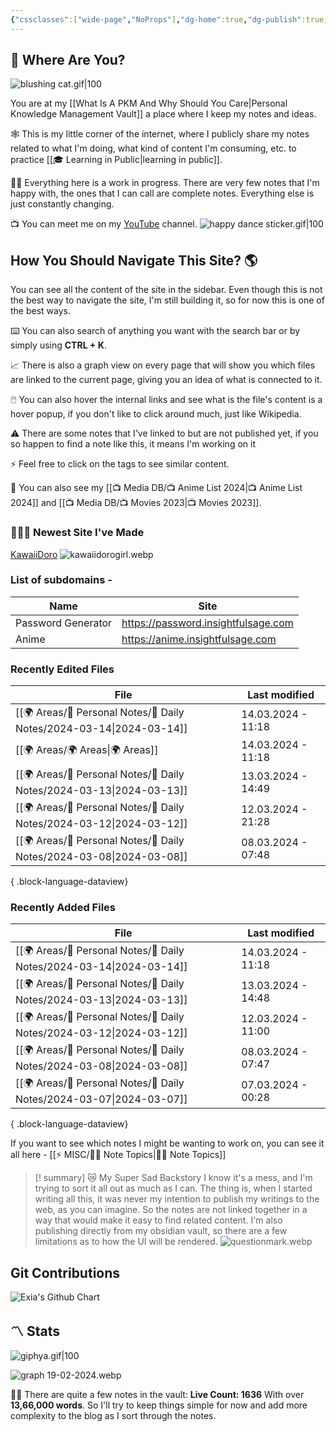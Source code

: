 ```yaml
---
{"cssclasses":["wide-page","NoProps"],"dg-home":true,"dg-publish":true,"permalink":"/000-digital-garden/start-here/","tags":["gardenEntry"],"dgPassFrontmatter":true,"noteIcon":"3","created":"2023-12-10T08:50:33.353+05:30","updated":"2024-03-07T05:58:21.980+05:30"}
---
```


## 🫨 Where Are You?

![blushing cat.gif|100](/img/user/%F0%9F%9B%A2%EF%B8%8F%20Resources/%F0%9F%93%81%20Files/%F0%9F%93%B8Images/blushing%20cat.gif)

You are at my [[What Is A PKM And Why Should You Care\|Personal Knowledge Management Vault]] a place where I keep my notes and ideas.

🕸️ This is my little corner of the internet, where I publicly share my notes related to what I'm doing, what kind of content I'm consuming, etc. to practice [[🎓 Learning in Public\|learning in public]].

👷🏻 Everything here is a work in progress. There are very few notes that I'm happy with, the ones that I can call are complete notes. Everything else is just constantly changing.

📺 You can meet me on my [YouTube](https://youtube.com/@varunpaherwar) channel.
![happy dance sticker.gif|100](/img/user/%F0%9F%9B%A2%EF%B8%8F%20Resources/%F0%9F%93%81%20Files/%F0%9F%93%B8Images/happy%20dance%20sticker.gif)
## How You Should Navigate This Site? 🌎
You can see all the content of the site in the sidebar. Even though this is not the best way to navigate the site, I'm still building it, so for now this is one of the best ways.

⌨️ You can also search of anything you want with the search bar or by simply using **CTRL + K**.

📈 There is also a graph view on every page that will show you which files are linked to the current page, giving you an idea of what is connected to it.

🖱️ You can also hover the internal links and see what is the file's content is a hover popup, if you don't like to click around much, just like Wikipedia.

⚠️ There are some notes that I've linked to but are not published yet, if you so happen to find a note like this, it means I'm working on it

⚡ Feel free to click on the tags to see similar content.

🎥 You can also see my [[📺 Media DB/📺 Anime List 2024\|📺 Anime List 2024]] and [[📺 Media DB/📺 Movies 2023\|📺 Movies 2023]].
### 🧑🏻‍💻 Newest Site I've Made
[KawaiiDoro](https://kawaiidoro.com)
![kawaiidorogirl.webp](/img/user/%F0%9F%9B%A2%EF%B8%8F%20Resources/%F0%9F%93%81%20Files/KawaiiDoro/kawaiidorogirl.webp)

### List of subdomains -
| Name | Site |
| ---- | ---- |
| Password Generator | https://password.insightfulsage.com |
| Anime | https://anime.insightfulsage.com |

### Recently Edited Files
| File                                                                    | Last modified      |
| ----------------------------------------------------------------------- | ------------------ |
| [[🌍 Areas/📧 Personal Notes/📓 Daily Notes/2024-03-14\|2024-03-14]] | 14.03.2024 - 11:18 |
| [[🌍 Areas/🌍 Areas\|🌍 Areas]]                                      | 14.03.2024 - 11:18 |
| [[🌍 Areas/📧 Personal Notes/📓 Daily Notes/2024-03-13\|2024-03-13]] | 13.03.2024 - 14:49 |
| [[🌍 Areas/📧 Personal Notes/📓 Daily Notes/2024-03-12\|2024-03-12]] | 12.03.2024 - 21:28 |
| [[🌍 Areas/📧 Personal Notes/📓 Daily Notes/2024-03-08\|2024-03-08]] | 08.03.2024 - 07:48 |

{ .block-language-dataview}

### Recently Added Files
| File                                                                    | Last modified      |
| ----------------------------------------------------------------------- | ------------------ |
| [[🌍 Areas/📧 Personal Notes/📓 Daily Notes/2024-03-14\|2024-03-14]] | 14.03.2024 - 11:18 |
| [[🌍 Areas/📧 Personal Notes/📓 Daily Notes/2024-03-13\|2024-03-13]] | 13.03.2024 - 14:48 |
| [[🌍 Areas/📧 Personal Notes/📓 Daily Notes/2024-03-12\|2024-03-12]] | 12.03.2024 - 11:00 |
| [[🌍 Areas/📧 Personal Notes/📓 Daily Notes/2024-03-08\|2024-03-08]] | 08.03.2024 - 07:47 |
| [[🌍 Areas/📧 Personal Notes/📓 Daily Notes/2024-03-07\|2024-03-07]] | 07.03.2024 - 00:28 |

{ .block-language-dataview}

If you want to see which notes I might be wanting to work on, you can see it all here - [[⚡ MISC/✍🏻 Note Topics\|✍🏻 Note Topics]]

>[! summary]  😿 My Super Sad Backstory
> I know it's a mess, and I'm trying to sort it all out as much as I can.
The thing is, when I started writing all this, it was never my intention to publish my writings to the web, as you can imagine.
So the notes are not linked together in a way that would make it easy to find related content.
I'm also publishing directly from my obsidian vault, so there are a few limitations as to how the UI will be rendered.
> ![questionmark.webp](/img/user/%F0%9F%9B%A2%EF%B8%8F%20Resources/%F0%9F%93%81%20Files/%F0%9F%93%B8Images/questionmark.webp)

## Git Contributions
<img src="https://ghchart.rshah.org/A020F0/ooexiaoo" alt="Exia's Github Chart" />

## 〽️ Stats
![giphya.gif|100](/img/user/%F0%9F%9B%A2%EF%B8%8F%20Resources/%F0%9F%93%81%20Files/%F0%9F%93%B8Images/giphya.gif)

![graph 19-02-2024.webp](/img/user/%F0%9F%9B%A2%EF%B8%8F%20Resources/%F0%9F%93%81%20Files/%F0%9F%93%B8Images/graph%2019-02-2024.webp)

😵‍💫 There are quite a few notes in the vault:
**Live Count: 1636** With over **13,66,000 words**.
So I'll try to keep things simple for now and add more complexity to the blog as I sort through the notes.